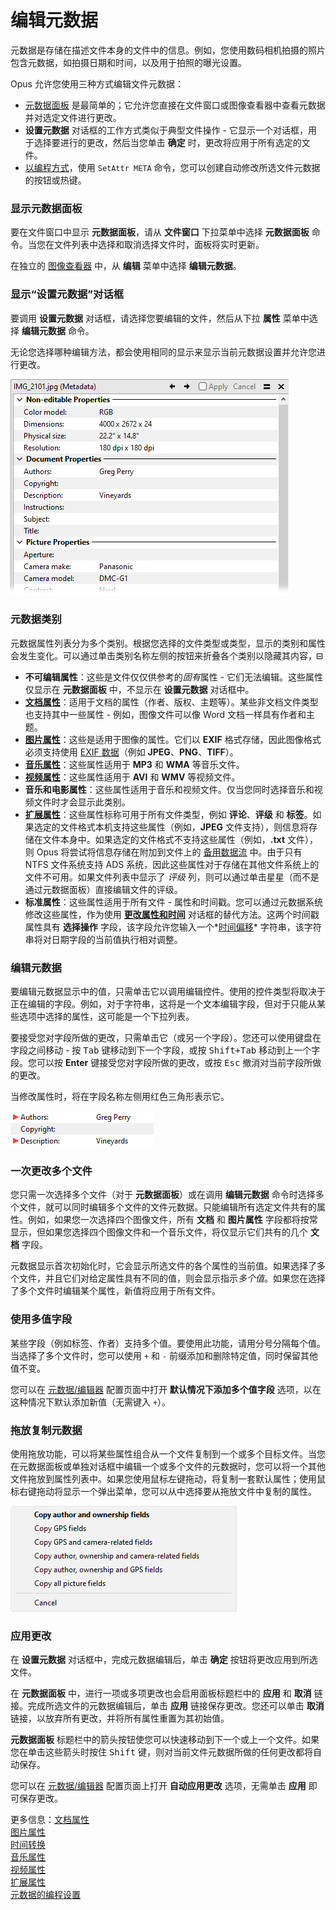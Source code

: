 # 编辑元数据

元数据是存储在描述文件本身的文件中的信息。例如，您使用数码相机拍摄的照片包含元数据，如拍摄日期和时间，以及用于拍照的曝光设置。

Opus 允许您使用三种方式编辑文件元数据：

- [元数据面板](/Manual/basic_concepts/the_lister/metadata_pane.zh.md) 是最简单的；它允许您直接在文件窗口或图像查看器中查看元数据并对选定文件进行更改。
- **设置元数据** 对话框的工作方式类似于典型文件操作 - 它显示一个对话框，用于选择要进行的更改，然后当您单击 **确定** 时，更改将应用于所有选定的文件。
- [以编程方式](/Manual/file_operations/editing_metadata/programmatic_setting_of_metadata.zh.md)，使用 `SetAttr META` 命令，您可以创建自动修改所选文件元数据的按钮或热键。

### 显示元数据面板

要在文件窗口中显示 **元数据面板**，请从 **文件窗口** 下拉菜单中选择 **元数据面板** 命令。当您在文件列表中选择和取消选择文件时，面板将实时更新。

在独立的 [图像查看器](/Manual/additional_functionality/viewing_images/README.zh.md) 中，从 **编辑** 菜单中选择 **编辑元数据**。

### 显示“设置元数据”对话框

要调用 **设置元数据** 对话框，请选择您要编辑的文件，然后从下拉 **属性** 菜单中选择 **编辑元数据** 命令。

无论您选择哪种编辑方法，都会使用相同的显示来显示当前元数据设置并允许您进行更改。

![](/Manual/images/media/13/metadata_example.png)

### 元数据类别

元数据属性列表分为多个类别。根据您选择的文件类型或类型，显示的类别和属性会发生变化。可以通过单击类别名称左侧的按钮来折叠各个类别以隐藏其内容，![](/Manual/images/media/metadata_collapse.png)

- **不可编辑属性**：这些是文件仅仅供参考的*固有*属性 - 它们无法编辑。这些属性仅显示在 **元数据面板** 中，不显示在 **设置元数据** 对话框中。
- **[文档属性](/Manual/file_operations/editing_metadata/document_properties.zh.md)**：适用于文档的属性（作者、版权、主题等）。某些非文档文件类型也支持其中一些属性 - 例如，图像文件可以像 Word 文档一样具有作者和主题。
- **[图片属性](/Manual/file_operations/editing_metadata/picture_properties.zh.md)**：这些是适用于图像的属性。它们以 **EXIF** 格式存储，因此图像格式必须支持使用 [EXIF 数据](http://en.wikipedia.org/wiki/EXIF)（例如 **JPEG**、**PNG**、**TIFF**）。
- **[音乐属性](/Manual/file_operations/editing_metadata/music_properties/README.zh.md)**：这些属性适用于 **MP3** 和 **WMA** 等音乐文件。
- **[视频属性](/Manual/file_operations/editing_metadata/video_properties.zh.md)**：这些属性适用于 **AVI** 和 **WMV** 等视频文件。
- **音乐和电影属性**：这些属性适用于音乐和视频文件。仅当您同时选择音乐和视频文件时才会显示此类别。
- **[扩展属性](/Manual/file_operations/editing_metadata/extended_properties.zh.md)**：这些属性标称可用于所有文件类型，例如 **评论**、**评级** 和 **标签**。如果选定的文件格式本机支持这些属性（例如，**JPEG** 文件支持），则信息将存储在文件本身中。如果选定的文件格式不支持这些属性（例如，**.txt** 文件），则 Opus 将尝试将信息存储在附加到文件上的 [备用数据流](http://en.wikipedia.org/wiki/Alternate_data_stream) 中。由于只有 NTFS 文件系统支持 ADS 系统，因此这些属性对于存储在其他文件系统上的文件不可用。如果文件列表中显示了 *评级* 列，则可以通过单击星星（而不是通过元数据面板）直接编辑文件的评级。
- **标准属性**：这些属性适用于所有文件 - 属性和时间戳。您可以通过元数据系统修改这些属性，作为使用 **[更改属性和时间](changing_attributes.zh.md)** 对话框的替代方法。这两个时间戳属性具有 **选择操作** 字段，该字段允许您输入一个*[时间偏移](/Manual/file_operations/editing_metadata/time_shifting.zh.md)* 字符串，该字符串将对日期字段的当前值执行相对调整。

### 编辑元数据

要编辑元数据显示中的值，只需单击它以调用编辑控件。使用的控件类型将取决于正在编辑的字段。例如，对于字符串，这将是一个文本编辑字段，但对于只能从某些选项中选择的属性，这可能是一个下拉列表。

要接受您对字段所做的更改，只需单击它（或另一个字段）。您还可以使用键盘在字段之间移动 - 按 <kbd>Tab</kbd> 键移动到下一个字段，或按 <kbd>Shift+Tab</kbd> 移动到上一个字段。您可以按 **Enter** 键接受您对字段所做的更改，或按 <kbd>Esc</kbd> 撤消对当前字段所做的更改。

当修改属性时，将在字段名称左侧用红色三角形表示它。

![](/Manual/images/media/13/metadata_edit_example.png)

### 一次更改多个文件

您只需一次选择多个文件（对于 **元数据面板**）或在调用 **编辑元数据** 命令时选择多个文件，就可以同时编辑多个文件的文件元数据。只能编辑所有选定文件共有的属性。例如，如果您一次选择四个图像文件，所有 **文档** 和 **图片属性** 字段都将按常显示，但如果您选择四个图像文件和一个音乐文件，将仅显示它们共有的几个 **文档** 字段。

元数据显示首次初始化时，它会显示所选文件的各个属性的当前值。如果选择了多个文件，并且它们对给定属性具有不同的值，则会显示指示*多个值*。如果您在选择了多个文件时编辑某个属性，新值将应用于所有文件。

### 使用多值字段

某些字段（例如标签、作者）支持多个值。要使用此功能，请用分号分隔每个值。当选择了多个文件时，您可以使用 `+` 和 `-` 前缀添加和删除特定值，同时保留其他值不变。

您可以在 [元数据/编辑器](/Manual/preferences/preferences_categories/file_operations/metadata/editor.zh.md) 配置页面中打开 **默认情况下添加多个值字段** 选项，以在这种情况下默认添加新值（无需键入 `+`）。
### 拖放复制元数据

使用拖放功能，可以将某些属性组合从一个文件复制到一个或多个目标文件。当您在元数据面板或单独对话框中编辑一个或多个文件的元数据时，您可以将一个其他文件拖放到属性列表中。如果您使用鼠标左键拖动，将复制一套默认属性；使用鼠标右键拖动将显示一个弹出菜单，您可以从中选择要从拖放文件中复制的属性。

![](/Manual/images/media/13/copy_metadata.png) 

### 应用更改

在 **设置元数据** 对话框中，完成元数据编辑后，单击 **确定** 按钮将更改应用到所选文件。

在 **元数据面板** 中，进行一项或多项更改也会启用面板标题栏中的 **应用** 和 **取消** 链接。完成所选文件的元数据编辑后，单击 **应用** 链接保存更改。您还可以单击 **取消** 链接，以放弃所有更改，并将所有属性重置为其初始值。

**元数据面板** 标题栏中的箭头按钮使您可以快速移动到下一个或上一个文件。如果您在单击这些箭头时按住 <kbd>Shift</kbd> 键，则对当前文件元数据所做的任何更改都将自动保存。

您可以在 [元数据/编辑器](/Manual/preferences/preferences_categories/file_operations/metadata/editor.zh.md) 配置页面上打开 **自动应用更改** 选项，无需单击 **应用** 即可保存更改。

更多信息：[文档属性](/Manual/file_operations/editing_metadata/document_properties.zh.md)  
[图片属性](/Manual/file_operations/editing_metadata/picture_properties.zh.md)  
[时间转换](/Manual/file_operations/editing_metadata/time_shifting.zh.md)  
[音乐属性](/Manual/file_operations/editing_metadata/music_properties/README.zh.md)  
[视频属性](/Manual/file_operations/editing_metadata/video_properties.zh.md)  
[扩展属性](/Manual/file_operations/editing_metadata/extended_properties.zh.md)  
[元数据的编程设置](/Manual/file_operations/editing_metadata/programmatic_setting_of_metadata.zh.md)